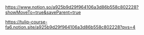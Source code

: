 https://www.notion.so/a925b9d29f964106a3d86b558c802228?showMoveTo=true&saveParent=true




https://tulip-course-fa6.notion.site/a925b9d29f964106a3d86b558c802228?pvs=4
